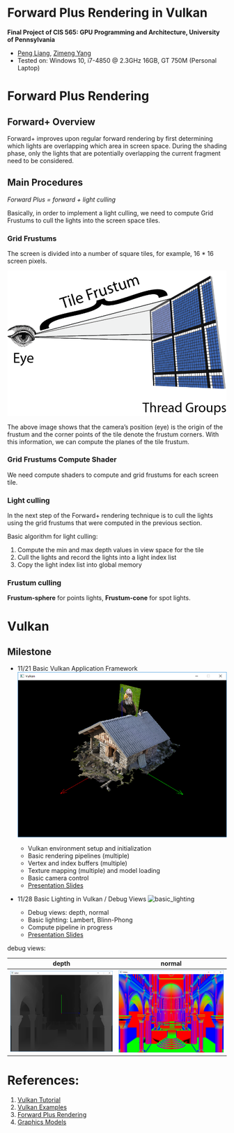 Forward Plus Rendering in Vulkan
================

**Final Project of CIS 565: GPU Programming and Architecture, University of Pennsylvania**

* [Peng Liang](https://github.com/itoupeter), [Zimeng Yang](https://github.com/zimengyang)
* Tested on: Windows 10, i7-4850 @ 2.3GHz 16GB, GT 750M (Personal Laptop)

# Forward Plus Rendering

## Forward+ Overview
Forward+ improves upon regular forward rendering by first determining which lights are overlapping which area in screen space. During the shading phase, only the lights that are potentially overlapping the current fragment need to be considered.

## Main Procedures

*Forward Plus = forward + light culling*

Basically, in order to implement a light culling, we need to compute Grid Frustums to cull the lights into the screen space tiles.

### Grid Frustums

The screen is divided into a number of square tiles, for example, 16 * 16 screen pixels.

![Tile Frustum](./img/readme/Tile-Frustum1.png)

The above image shows that the camera’s position (eye) is the origin of the frustum and the corner points of the tile denote the frustum corners. With this information, we can compute the planes of the tile frustum.

### Grid Frustums Compute Shader

We need compute shaders to compute and grid frustums for each screen tile.

### Light culling

In the next step of the Forward+ rendering technique is to cull the lights using the grid frustums that were computed in the previous section.

Basic algorithm for light culling:

1. Compute the min and max depth values in view space for the tile
2. Cull the lights and record the lights into a light index list
3. Copy the light index list into global memory

### Frustum culling

**Frustum-sphere** for points lights, **Frustum-cone** for spot lights.


# Vulkan



## Milestone
* 11/21 Basic Vulkan Application Framework
![basic_vulkan](./img/readme/vulkanBase.png)
  * Vulkan environment setup and initialization
  * Basic rendering pipelines (multiple)
  * Vertex and index buffers (multiple)
  * Texture mapping (multiple) and model loading
  * Basic camera control
  * [Presentation Slides](./img/slides/milestone1.pdf)

* 11/28 Basic Lighting in Vulkan / Debug Views
![basic_lighting](./img/basic_lighting.gif)
  * Debug views: depth, normal
  * Basic lighting: Lambert, Blinn-Phong
  * Compute pipeline in progress
  * [Presentation Slides](./img/slides/milestone2.pdf)

debug views:

|depth|normal|
|------|------|
|![](./img/debug_views/depth_sibenik.png)|![](./img/debug_views/normal_sibenik.png)|


# References:
1. [Vulkan Tutorial](https://vulkan-tutorial.com/)
2. [Vulkan Examples](https://github.com/SaschaWillems/Vulkan)
3. [Forward Plus Rendering](http://www.3dgep.com/forward-plus/)
4. [Graphics Models](http://graphics.cs.williams.edu/data/meshes.xml)
